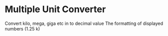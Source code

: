 # Multiple Unit Converter

Convert kilo, mega, giga etc in to decimal value
The formatting of displayed numbers (1.25 k)


